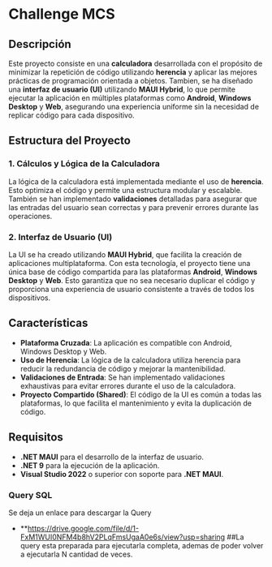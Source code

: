 # Challenge MCS

## Descripción

Este proyecto consiste en una **calculadora** desarrollada con el propósito de minimizar la repetición de código utilizando **herencia** y aplicar las mejores prácticas de programación orientada a objetos. Tambien, se ha diseñado una **interfaz de usuario (UI)** utilizando **MAUI Hybrid**, lo que permite ejecutar la aplicación en múltiples plataformas como **Android**, **Windows Desktop** y **Web**, asegurando una experiencia uniforme sin la necesidad de replicar código para cada dispositivo.

## Estructura del Proyecto

### 1. **Cálculos y Lógica de la Calculadora**
La lógica de la calculadora está implementada mediante el uso de **herencia**. Esto optimiza el código y permite una estructura modular y escalable. También se han implementado **validaciones** detalladas para asegurar que las entradas del usuario sean correctas y para prevenir errores durante las operaciones.

### 2. **Interfaz de Usuario (UI)**
La UI se ha creado utilizando **MAUI Hybrid**, que facilita la creación de aplicaciones multiplataforma. Con esta tecnología, el proyecto tiene una única base de código compartida para las plataformas **Android**, **Windows Desktop** y **Web**. Esto garantiza que no sea necesario duplicar el código y proporciona una experiencia de usuario consistente a través de todos los dispositivos.

## Características

- **Plataforma Cruzada**: La aplicación es compatible con Android, Windows Desktop y Web.
- **Uso de Herencia**: La lógica de la calculadora utiliza herencia para reducir la redundancia de código y mejorar la mantenibilidad.
- **Validaciones de Entrada**: Se han implementado validaciones exhaustivas para evitar errores durante el uso de la calculadora.
- **Proyecto Compartido (Shared)**: El código de la UI es común a todas las plataformas, lo que facilita el mantenimiento y evita la duplicación de código.

## Requisitos

- **.NET MAUI** para el desarrollo de la interfaz de usuario.
- **.NET 9** para la ejecución de la aplicación.
- **Visual Studio 2022** o superior con soporte para **.NET MAUI**.

### Query SQL
Se deja un enlace para descargar la Query
- **https://drive.google.com/file/d/1-FxM1WUI0NFM4b8hV2PLqFmsUgaA0e6s/view?usp=sharing
##La query esta preparada para ejecutarla completa, ademas de poder volver a ejecutarla N cantidad de veces.
